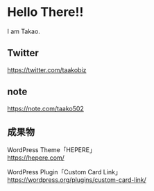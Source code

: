 # Hello There!!
I am Takao.<br>

## Twitter
https://twitter.com/taakobiz

## note
https://note.com/taako502

## 成果物
WordPress Theme「HEPERE」<br>
https://hepere.com/<br>

WordPress Plugin「Custom Card Link」<br>
https://wordpress.org/plugins/custom-card-link/
